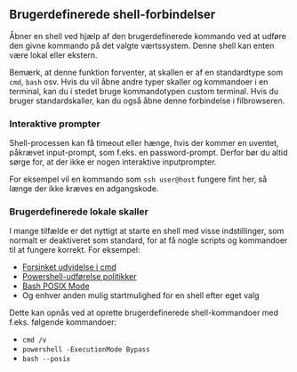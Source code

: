 ## Brugerdefinerede shell-forbindelser

Åbner en shell ved hjælp af den brugerdefinerede kommando ved at udføre den givne kommando på det valgte værtssystem. Denne shell kan enten være lokal eller ekstern.

Bemærk, at denne funktion forventer, at skallen er af en standardtype som `cmd`, `bash` osv. Hvis du vil åbne andre typer skaller og kommandoer i en terminal, kan du i stedet bruge kommandotypen custom terminal. Hvis du bruger standardskaller, kan du også åbne denne forbindelse i filbrowseren.

### Interaktive prompter

Shell-processen kan få timeout eller hænge, hvis der kommer en uventet, påkrævet
input-prompt, som f.eks. en password-prompt. Derfor bør du altid sørge for, at der ikke er nogen interaktive inputprompter.

For eksempel vil en kommando som `ssh user@host` fungere fint her, så længe der ikke kræves en adgangskode.

### Brugerdefinerede lokale skaller

I mange tilfælde er det nyttigt at starte en shell med visse indstillinger, som normalt er deaktiveret som standard, for at få nogle scripts og kommandoer til at fungere korrekt. For eksempel:

-   [Forsinket udvidelse i
    cmd](https://ss64.com/nt/delayedexpansion.html)
-   [Powershell-udførelse
    politikker](https://learn.microsoft.com/en-us/powershell/module/microsoft.powershell.core/about/about_execution_policies?view=powershell-7.3)
-   [Bash POSIX
    Mode](https://www.gnu.org/software/bash/manual/html_node/Bash-POSIX-Mode.html)
- Og enhver anden mulig startmulighed for en shell efter eget valg

Dette kan opnås ved at oprette brugerdefinerede shell-kommandoer med f.eks. følgende kommandoer:

-   `cmd /v`
-   `powershell -ExecutionMode Bypass`
-   `bash --posix`